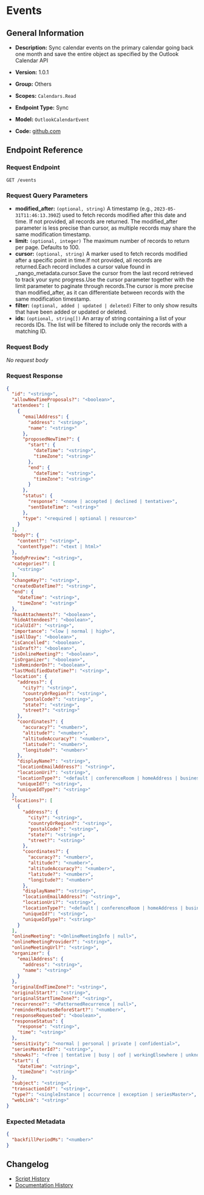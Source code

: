 <!-- BEGIN GENERATED CONTENT -->
# Events

## General Information

- **Description:** Sync calendar events on the primary calendar going back one month and
save the entire object as specified by the Outlook Calendar API

- **Version:** 1.0.1
- **Group:** Others
- **Scopes:** `Calendars.Read`
- **Endpoint Type:** Sync
- **Model:** `OutlookCalendarEvent`
- **Code:** [github.com](https://github.com/NangoHQ/integration-templates/tree/main/integrations/outlook/syncs/events.ts)


## Endpoint Reference

### Request Endpoint

`GET /events`

### Request Query Parameters

- **modified_after:** `(optional, string)` A timestamp (e.g., `2023-05-31T11:46:13.390Z`) used to fetch records modified after this date and time. If not provided, all records are returned. The modified_after parameter is less precise than cursor, as multiple records may share the same modification timestamp.
- **limit:** `(optional, integer)` The maximum number of records to return per page. Defaults to 100.
- **cursor:** `(optional, string)` A marker used to fetch records modified after a specific point in time.If not provided, all records are returned.Each record includes a cursor value found in _nango_metadata.cursor.Save the cursor from the last record retrieved to track your sync progress.Use the cursor parameter together with the limit parameter to paginate through records.The cursor is more precise than modified_after, as it can differentiate between records with the same modification timestamp.
- **filter:** `(optional, added | updated | deleted)` Filter to only show results that have been added or updated or deleted.
- **ids:** `(optional, string[])` An array of string containing a list of your records IDs. The list will be filtered to include only the records with a matching ID.

### Request Body

_No request body_

### Request Response

```json
{
  "id": "<string>",
  "allowNewTimeProposals?": "<boolean>",
  "attendees": [
    {
      "emailAddress": {
        "address": "<string>",
        "name": "<string>"
      },
      "proposedNewTime?": {
        "start": {
          "dateTime": "<string>",
          "timeZone": "<string>"
        },
        "end": {
          "dateTime": "<string>",
          "timeZone": "<string>"
        }
      },
      "status": {
        "response": "<none | accepted | declined | tentative>",
        "sentDateTime": "<string>"
      },
      "type": "<required | optional | resource>"
    }
  ],
  "body?": {
    "content?": "<string>",
    "contentType?": "<text | html>"
  },
  "bodyPreview": "<string>",
  "categories?": [
    "<string>"
  ],
  "changeKey?": "<string>",
  "createdDateTime?": "<string>",
  "end": {
    "dateTime": "<string>",
    "timeZone": "<string>"
  },
  "hasAttachments?": "<boolean>",
  "hideAttendees?": "<boolean>",
  "iCalUId?": "<string>",
  "importance": "<low | normal | high>",
  "isAllDay": "<boolean>",
  "isCancelled": "<boolean>",
  "isDraft?": "<boolean>",
  "isOnlineMeeting?": "<boolean>",
  "isOrganizer": "<boolean>",
  "isReminderOn?": "<boolean>",
  "lastModifiedDateTime?": "<string>",
  "location": {
    "address?": {
      "city?": "<string>",
      "countryOrRegion?": "<string>",
      "postalCode?": "<string>",
      "state?": "<string>",
      "street?": "<string>"
    },
    "coordinates?": {
      "accuracy?": "<number>",
      "altitude?": "<number>",
      "altitudeAccuracy?": "<number>",
      "latitude?": "<number>",
      "longitude?": "<number>"
    },
    "displayName?": "<string>",
    "locationEmailAddress?": "<string>",
    "locationUri?": "<string>",
    "locationType?": "<default | conferenceRoom | homeAddress | businessAddress | geoCoordinates | streetAddress | hotel | restaurant | localBusiness | postalAddress>",
    "uniqueId?": "<string>",
    "uniqueIdType?": "<string>"
  },
  "locations?": [
    {
      "address?": {
        "city?": "<string>",
        "countryOrRegion?": "<string>",
        "postalCode?": "<string>",
        "state?": "<string>",
        "street?": "<string>"
      },
      "coordinates?": {
        "accuracy?": "<number>",
        "altitude?": "<number>",
        "altitudeAccuracy?": "<number>",
        "latitude?": "<number>",
        "longitude?": "<number>"
      },
      "displayName?": "<string>",
      "locationEmailAddress?": "<string>",
      "locationUri?": "<string>",
      "locationType?": "<default | conferenceRoom | homeAddress | businessAddress | geoCoordinates | streetAddress | hotel | restaurant | localBusiness | postalAddress>",
      "uniqueId?": "<string>",
      "uniqueIdType?": "<string>"
    }
  ],
  "onlineMeeting": "<OnlineMeetingInfo | null>",
  "onlineMeetingProvider?": "<string>",
  "onlineMeetingUrl?": "<string>",
  "organizer": {
    "emailAddress": {
      "address": "<string>",
      "name": "<string>"
    }
  },
  "originalEndTimeZone?": "<string>",
  "originalStart?": "<string>",
  "originalStartTimeZone?": "<string>",
  "recurrence?": "<PatternedRecurrence | null>",
  "reminderMinutesBeforeStart?": "<number>",
  "responseRequested": "<boolean>",
  "responseStatus": {
    "response": "<string>",
    "time": "<string>"
  },
  "sensitivity": "<normal | personal | private | confidential>",
  "seriesMasterId?": "<string>",
  "showAs?": "<free | tentative | busy | oof | workingElsewhere | unknown>",
  "start": {
    "dateTime": "<string>",
    "timeZone": "<string>"
  },
  "subject": "<string>",
  "transactionId?": "<string>",
  "type?": "<singleInstance | occurrence | exception | seriesMaster>",
  "webLink": "<string>"
}
```

### Expected Metadata

```json
{
  "backfillPeriodMs": "<number>"
}
```

## Changelog

- [Script History](https://github.com/NangoHQ/integration-templates/commits/main/integrations/outlook/syncs/events.ts)
- [Documentation History](https://github.com/NangoHQ/integration-templates/commits/main/integrations/outlook/syncs/events.md)

<!-- END  GENERATED CONTENT -->

